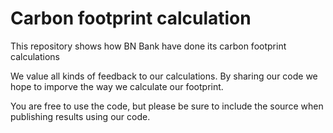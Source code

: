 # Carbon footprint calculation
This repository shows how BN Bank have done its carbon footprint calculations


We value all kinds of feedback to our calculations. By sharing our code we hope to imporve the way we calculate our footprint. 

You are free to use the code, but please be sure to include the source when publishing results using our code. 
